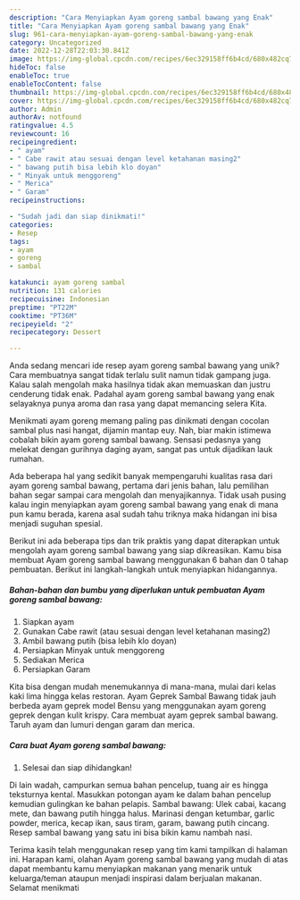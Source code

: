 ```yaml
---
description: "Cara Menyiapkan Ayam goreng sambal bawang yang Enak"
title: "Cara Menyiapkan Ayam goreng sambal bawang yang Enak"
slug: 961-cara-menyiapkan-ayam-goreng-sambal-bawang-yang-enak
category: Uncategorized
date: 2022-12-28T22:03:30.841Z
image: https://img-global.cpcdn.com/recipes/6ec329158ff6b4cd/680x482cq70/ayam-goreng-sambal-bawang-foto-resep-utama.jpg
hideToc: false
enableToc: true
enableTocContent: false
thumbnail: https://img-global.cpcdn.com/recipes/6ec329158ff6b4cd/680x482cq70/ayam-goreng-sambal-bawang-foto-resep-utama.jpg
cover: https://img-global.cpcdn.com/recipes/6ec329158ff6b4cd/680x482cq70/ayam-goreng-sambal-bawang-foto-resep-utama.jpg
author: Admin
authorAv: notfound
ratingvalue: 4.5
reviewcount: 16
recipeingredient:
- " ayam"
- " Cabe rawit atau sesuai dengan level ketahanan masing2"
- " bawang putih bisa lebih klo doyan"
- " Minyak untuk menggoreng"
- " Merica"
- " Garam"
recipeinstructions:

- "Sudah jadi dan siap dinikmati!"
categories:
- Resep
tags:
- ayam
- goreng
- sambal

katakunci: ayam goreng sambal 
nutrition: 131 calories
recipecuisine: Indonesian
preptime: "PT22M"
cooktime: "PT36M"
recipeyield: "2"
recipecategory: Dessert

---
```





Anda sedang mencari ide resep ayam goreng sambal bawang yang unik? Cara membuatnya sangat tidak terlalu sulit namun tidak gampang juga. Kalau salah mengolah maka hasilnya tidak akan memuaskan dan justru cenderung tidak enak. Padahal ayam goreng sambal bawang yang enak selayaknya punya aroma dan rasa yang dapat memancing selera Kita.





Menikmati ayam goreng memang paling pas dinikmati dengan cocolan sambal plus nasi hangat, dijamin mantap euy. Nah, biar makin istimewa cobalah bikin ayam goreng sambal bawang. Sensasi pedasnya yang melekat dengan gurihnya daging ayam, sangat pas untuk dijadikan lauk rumahan.

Ada beberapa hal yang sedikit banyak mempengaruhi kualitas rasa dari ayam goreng sambal bawang, pertama dari jenis bahan, lalu pemilihan bahan segar sampai cara mengolah dan menyajikannya. Tidak usah pusing kalau ingin menyiapkan ayam goreng sambal bawang yang enak di mana pun kamu berada, karena asal sudah tahu triknya maka hidangan ini bisa menjadi suguhan spesial.






Berikut ini ada beberapa tips dan trik praktis yang dapat diterapkan untuk mengolah ayam goreng sambal bawang yang siap dikreasikan. Kamu bisa membuat Ayam goreng sambal bawang menggunakan 6 bahan dan 0 tahap pembuatan. Berikut ini langkah-langkah untuk menyiapkan hidangannya.

<!--inarticleads1-->

##### Bahan-bahan dan bumbu yang diperlukan untuk pembuatan Ayam goreng sambal bawang:

1. Siapkan  ayam
1. Gunakan  Cabe rawit (atau sesuai dengan level ketahanan masing2)
1. Ambil  bawang putih (bisa lebih klo doyan)
1. Persiapkan  Minyak untuk menggoreng
1. Sediakan  Merica
1. Persiapkan  Garam


Kita bisa dengan mudah menemukannya di mana-mana, mulai dari kelas kaki lima hingga kelas restoran. Ayam Geprek Sambal Bawang tidak jauh berbeda ayam geprek model Bensu yang menggunakan ayam goreng geprek dengan kulit krispy. Cara membuat ayam geprek sambal bawang. Taruh ayam dan lumuri dengan garam dan merica. 

<!--inarticleads2-->

##### Cara buat Ayam goreng sambal bawang:


1. Selesai dan siap dihidangkan!

Di lain wadah, campurkan semua bahan pencelup, tuang air es hingga teksturnya kental. Masukkan potongan ayam ke dalam bahan pencelup kemudian gulingkan ke bahan pelapis. Sambal bawang: Ulek cabai, kacang mete, dan bawang putih hingga halus. Marinasi dengan ketumbar, garlic powder, merica, kecap ikan, saus tiram, garam, bawang putih cincang. Resep sambal bawang yang satu ini bisa bikin kamu nambah nasi. 

Terima kasih telah menggunakan resep yang tim kami tampilkan di halaman ini. Harapan kami, olahan Ayam goreng sambal bawang yang mudah di atas dapat membantu kamu menyiapkan makanan yang menarik untuk keluarga/teman ataupun menjadi inspirasi dalam berjualan makanan. Selamat menikmati
